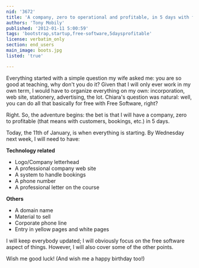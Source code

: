 ```yaml
---
nid: '3672'
title: 'A company, zero to operational and profitable, in 5 days with free software'
authors: 'Tony Mobily'
published: '2012-01-11 5:00:59'
tags: 'bootstrap,startup,free-software,5daysprofitable'
license: verbatim_only
section: end_users
main_image: boots.jpg
listed: 'true'

---
```

Everything started with a simple question my wife asked me: you are so good at teaching, why don't you do it? Given that I will only ever work in my own term, I would have to organize everything on my own: incorporation, web site, stationery, advertising, the lot. Chiara's question was natural: well, you can do all that basically for free with Free Software, right?

Right. So, the adventure begins: the bet is that I will have a company, zero to profitable (that means with customers, bookings, etc.) in 5 days.

Today, the 11th of January, is when everything is starting. By Wednesday next week, I will need to have:

**Technology related**

* Logo/Company letterhead
* A professional company web site
* A system to handle bookings
* A phone number
* A professional letter on the course

**Others**

* A domain name
* Material to sell
* Corporate phone line
* Entry in yellow pages and white pages

I will keep everybody updated; I will obviously focus on the free software aspect of things. However, I will also cover some of the other points.

Wish me good luck!
(And wish me a happy birthday too!)